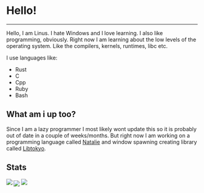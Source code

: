 # Hello!

---

Hello, I am Linus. I hate Windows and I love learning. I also like programming, obviously. 
Right now I am learning about the low levels of the operating system. Like the
compilers, kernels, runtimes, libc etc.

I use languages like:

* Rust
* C
* Cpp
* Ruby
* Bash

## What am i up too? 

Since I am a lazy programmer I most likely wont update this so it is probably
out of date in a couple of weeks/months. But right now I am working on a 
programming language called [Natalie](https://github.com/Eskpil/natalie) and 
window spawning creating library called [Libtokyo](https://github.com/Eskpil/angel).

## Stats

<img align="left"   src="https://github-readme-stats.vercel.app/api/top-langs?username=eskpil&show_icons=true&locale=en&theme=gruvbox" >
<img align="center" src="https://github-readme-stats.vercel.app/api?username=eskpil&show_icons=true&locale=en&theme=gruvbox">
<img aling="center" src="https://github-readme-streak-stats.herokuapp.com/?user=eskpil&theme=gruvbox">
